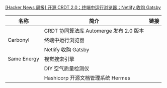 [[Hacker News 周报] 开源 CRDT 2.0；终端中运行浏览器；Netlify 收购
Gatsby](https://www.bilibili.com/video/BV1ed4y1n7cF)
<table>
  <theader>
    <th>名称</th>
    <th>简介</th>
    <th>链接</th>
  </theader>
  <tbody>
    <tr>
      <td></td>
      <td>CRDT 协同算法库 Automerge 发布 2.0 版本</td>
      <td></td>
    </tr><tr>
      <td>Carbonyl</td>
      <td>终端中运行浏览器</td>
      <td></td>
    </tr><tr>
      <td></td>
      <td>Netlify 收购 Gatsby</td>
      <td></td>
    </tr><tr>
      <td>Same Energy</td>
      <td>视觉搜索引擎</td>
      <td></td>
    </tr><tr>
      <td></td>
      <td>DIY 空气质量检测仪</td>
      <td></td>
    </tr><tr>
      <td></td>
      <td>Hashicorp 开源文档管理系统 Hermes</td>
      <td></td>
    </tr>
  </tbody>
</table>